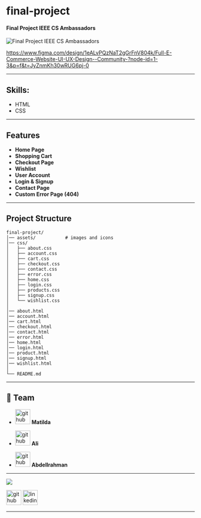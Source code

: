 # final-project
####  Final Project IEEE CS Ambassadors
![ Final Project IEEE CS Ambassadors](https://i.ibb.co/p6wyzHfk/Web-Mockup-8.png)

https://www.figma.com/design/1eALvPQzNaT2gGrFnV804k/Full-E-Commerce-Website-UI-UX-Design--Community-?node-id=1-3&p=f&t=JyZnmKh30wRUG6pj-0

---

## Skills: 
  * HTML
  * CSS

---

##  Features
-  **Home Page**
-  **Shopping Cart**
-  **Checkout Page** 
-  **Wishlist**
-  **User Account**
-  **Login & Signup**
-  **Contact Page**
-  **Custom Error Page (404)**

---

##  Project Structure

```plaintext
final-project/
│── assets/           # images and icons
│── css/             
│   ├── about.css
│   ├── account.css
│   ├── cart.css
│   ├── checkout.css
│   ├── contact.css
│   ├── error.css
│   ├── home.css
│   ├── login.css
│   ├── products.css
│   ├── signup.css
│   └── wishlist.css
│
│── about.html
│── account.html
│── cart.html
│── checkout.html
│── contact.html
│── error.html
│── home.html
│── login.html
│── product.html
│── signup.html
│── wishlist.html
│
└── README.md
```
---

## 👥 Team

- [<img src='https://cdn.jsdelivr.net/npm/simple-icons@3.0.1/icons/github.svg' alt='github' height='40'>](https://github.com/matilda2a)   **Matilda**  

- [<img src='https://cdn.jsdelivr.net/npm/simple-icons@3.0.1/icons/github.svg' alt='github' height='40'>](https://github.com/Aliology0)  **Ali**

- [<img src='https://cdn.jsdelivr.net/npm/simple-icons@3.0.1/icons/github.svg' alt='github' height='40'>](https://github.com/abdellrahmanmo)  **Abdellrahman**  

---

<img src="https://www.horizont.com.hr/posao/frontend-developer.gif"/>

[<img src='https://cdn.jsdelivr.net/npm/simple-icons@3.0.1/icons/github.svg' alt='github' height='40'>](https://github.com/matilda2a)  [<img src='https://cdn.jsdelivr.net/npm/simple-icons@3.0.1/icons/linkedin.svg' alt='linkedin' height='40'>](https://www.linkedin.com/in/matildaashraf/)  

---
